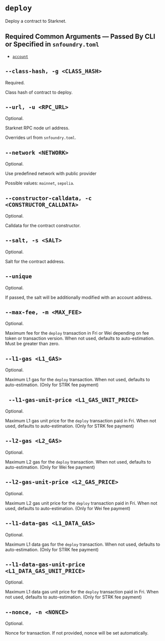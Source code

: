 # `deploy`
Deploy a contract to Starknet.

## Required Common Arguments — Passed By CLI or Specified in `snfoundry.toml`

* [`account`](./common.md#--account--a-account_name)

## `--class-hash, -g <CLASS_HASH>`
Required.

Class hash of contract to deploy.

## `--url, -u <RPC_URL>`
Optional.

Starknet RPC node url address.

Overrides url from `snfoundry.toml`.

## `--network <NETWORK>`
Optional.

Use predefined network with public provider

Possible values: `mainnet`, `sepolia`.

## `--constructor-calldata, -c <CONSTRUCTOR_CALLDATA>`
Optional.

Calldata for the contract constructor.

## `--salt, -s <SALT>`
Optional.

Salt for the contract address.

## `--unique`
Optional.

If passed, the salt will be additionally modified with an account address.

## `--max-fee, -m <MAX_FEE>`
Optional.

Maximum fee for the `deploy` transaction in Fri or Wei depending on fee token or transaction version. When not used, defaults to auto-estimation. Must be greater than zero.

## `--l1-gas <L1_GAS>`
Optional.

Maximum L1 gas for the `deploy` transaction. When not used, defaults to auto-estimation. (Only for STRK fee payment)

## ` --l1-gas-unit-price <L1_GAS_UNIT_PRICE>`
Optional.

Maximum L1 gas unit price for the `deploy` transaction paid in Fri. When not used, defaults to auto-estimation. (Only for STRK fee payment)

## `--l2-gas <L2_GAS>`
Optional.

Maximum L2 gas for the `deploy` transaction. When not used, defaults to auto-estimation. (Only for Wei fee payment)

## `--l2-gas-unit-price <L2_GAS_PRICE>`
Optional.

Maximum L2 gas unit price for the `deploy` transaction paid in Fri. When not used, defaults to auto-estimation. (Only for Wei fee payment)

## `--l1-data-gas <L1_DATA_GAS>`
Optional.

Maximum L1 data gas for the `deploy` transaction. When not used, defaults to auto-estimation. (Only for STRK fee payment)

## `--l1-data-gas-unit-price <L1_DATA_GAS_UNIT_PRICE>`
Optional.

Maximum L1 data gas unit price for the `deploy` transaction paid in Fri. When not used, defaults to auto-estimation. (Only for STRK fee payment)

## `--nonce, -n <NONCE>`
Optional.

Nonce for transaction. If not provided, nonce will be set automatically.
